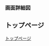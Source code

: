 ### 画面詳細図
## トップページ
[トップページ](https://www.figma.com/file/rTK3PbTy0p6beZi5GciOc1/トップページ?node-id=0%3A1)
